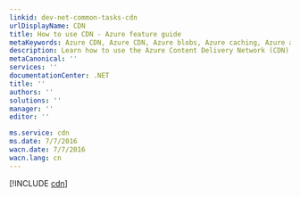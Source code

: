 ```yaml
---
linkid: dev-net-common-tasks-cdn
urlDisplayName: CDN
title: How to use CDN - Azure feature guide
metaKeywords: Azure CDN, Azure CDN, Azure blobs, Azure caching, Azure add-ons, CDN, CDN加速, CDN服务, 主流CDN, 多场景加速, 免费CDN, CDN网站加速, 网站加速, 网页加速, 静态加速, 下载加速, VOD加速, 流媒体直播加速, 云服务,  存储账户,缓存刷新, 回源, 云加速, 加速效果, 节点, 流量, CNAME, 带宽, 网速, 防盗链,https加速, 低成本带宽, 访问加速, CDN缓存, 存储账户, 云服务, 网站, 媒体服务, ICP备案号, ICP编号, ICP, 缓存刷新, 内容预取, 日志下载, CDN帮助文档, CDN技术文档
description: Learn how to use the Azure Content Delivery Network (CDN) to deliver high-bandwidth content by caching blobs and static content.
metaCanonical: ''
services: ''
documentationCenter: .NET
title: ''
authors: ''
solutions: ''
manager: ''
editor: ''

ms.service: cdn
ms.date: 7/7/2016
wacn.date: 7/7/2016
wacn.lang: cn
---
```


[!INCLUDE [cdn](../../includes/cdn.md)]

  [cdn]: ../../includes/cdn.md